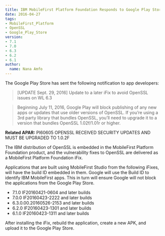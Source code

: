 ```yaml
---
title: IBM MobileFirst Platform Foundation Responds to Google Play Store Announcement of Blocking Apps Using Vulnerable OpenSSL Version
date: 2016-04-27
tags:
- MobileFirst_Platform
- OpenSSL
- Google_Play_Store
version:
- 7.1
- 7.0
- 6.3
- 6.2
- 6.1
author:
  name: Nana Amfo
---
```


The Google Play Store has sent the following notification to app developers:

> [UPDATE Sept. 29, 2016] Update to a later iFix to avoid OpenSSL issues on WL 6.3

> Beginning July 11, 2016, Google Play will block publishing of any new apps or updates that use older versions of OpenSSL. If you’re using a 3rd party library that bundles OpenSSL, you’ll need to upgrade it to a version that bundles OpenSSL 1.02f/1.01r or higher.  

**Related APAR:** PI60605 OPENSSL RECEIVED SECURITY UPDATES AND MUST BE UPGRADED TO 1.0.2F

The IBM distribution of OpenSSL is embedded in the MobileFirst Platform Foundation product, and the vulnerability fixes to OpenSSL are delivered as a MobileFirst Platform Foundation iFix. 

Applications that are built using MobileFirst Studio from the following iFixes, will have the build ID embedded in them. Google will use the Build ID to identify IBM MobileFirst apps. This in turn will ensure Google will not block the applications from the Google Play Store.

* 7.1.0 IF20160421-0604 and later builds
* 7.0.0 IF20160423-2222 and later builds
* 6.3.0.00.20160526-2153 and later builds
* 6.2.0 IF20160423-1301 and later builds
* 6.1.0 IF20160423-1311 and later builds

After installing the iFix, rebuild the application, create a new APK, and upload it to the Google Play Store.